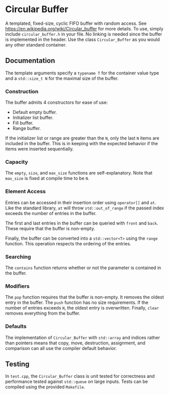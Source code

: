 # Circular Buffer

A templated, fixed-size, cyclic FIFO buffer with random access. See <https://en.wikipedia.org/wiki/Circular_buffer> for more details. To use, simply include `circular_buffer.h` in your file. No linking is needed since the buffer is implemented in the header. Use the class `Circular_Buffer` as you would any other standard container.

## Documentation

The template arguments specify a `typename T` for the container value type and a `std::size_t N` for the maximal size of the buffer.

### Construction

The buffer admits 4 constructors for ease of use:

- Default empty buffer.
- Initializer list buffer.
- Fill buffer.
- Range buffer.

If the initializer list or range are greater than the `N`, only the last `N` items are included in the buffer. This is in keeping with the expected behavior if the items were inserted sequentially.

### Capacity

The `empty`, `size`, and `max_size` functions are self-explanatory. Note that `max_size` is fixed at compile time to be `N`.

### Element Access

Entries can be accessed in their insertion order using `operator[]` and `at`. Like the standard library, `at` will throw `std::out_of_range` if the passed index exceeds the number of entries in the buffer.

The first and last entries in the buffer can be queried with `front` and `back`. These require that the buffer is non-empty.

Finally, the buffer can be converted into a `std::vector<T>` using the `range` function. This operation respects the ordering of the entries.

### Searching

The `contains` function returns whether or not the parameter is contained in the buffer.

### Modifiers

The `pop` function requires that the buffer is non-empty. It removes the oldest entry in the buffer. The `push` function has no size requirements. If the number of entries exceeds `N`, the oldest entry is overwritten. Finally, `clear` removes everything from the buffer.

### Defaults

The implementation of `Circular_Buffer` with `std::array` and indices rather than pointers means that copy, move, destruction, assignment, and comparison can all use the compiler default behavior.

## Testing

In `test.cpp`, the `Circular_Buffer` class is unit tested for correctness and performance tested against `std::queue` on large inputs. Tests can be compiled using the provided `Makefile`.
